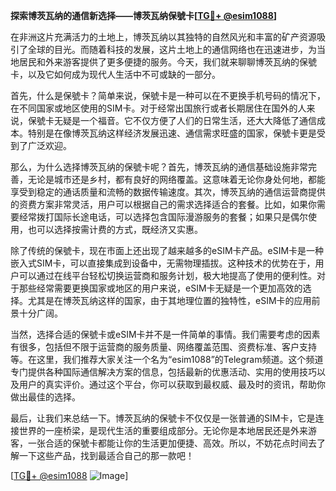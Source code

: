 **探索博茨瓦纳的通信新选择——博茨瓦纳保號卡[[TG💪+ @esim1088](https://t.me/s/esim1088)]**

在非洲这片充满活力的土地上，博茨瓦纳以其独特的自然风光和丰富的矿产资源吸引了全球的目光。而随着科技的发展，这片土地上的通信网络也在迅速进步，为当地居民和外来游客提供了更多便捷的服务。今天，我们就来聊聊博茨瓦纳的保號卡，以及它如何成为现代人生活中不可或缺的一部分。

首先，什么是保號卡？简单来说，保號卡是一种可以在不更换手机号码的情况下，在不同国家或地区使用的SIM卡。对于经常出国旅行或者长期居住在国外的人来说，保號卡无疑是一个福音。它不仅方便了人们的日常生活，还大大降低了通信成本。特别是在像博茨瓦纳这样经济发展迅速、通信需求旺盛的国家，保號卡更是受到了广泛欢迎。

那么，为什么选择博茨瓦纳的保號卡呢？首先，博茨瓦纳的通信基础设施非常完善，无论是城市还是乡村，都有良好的网络覆盖。这意味着无论你身处何地，都能享受到稳定的通话质量和流畅的数据传输速度。其次，博茨瓦纳的通信运营商提供的资费方案非常灵活，用户可以根据自己的需求选择适合的套餐。比如，如果你需要经常拨打国际长途电话，可以选择包含国际漫游服务的套餐；如果只是偶尔使用，也可以选择按需计费的方式，既经济又实惠。

除了传统的保號卡，现在市面上还出现了越来越多的eSIM卡产品。eSIM卡是一种嵌入式SIM卡，可以直接集成到设备中，无需物理插拔。这种技术的优势在于，用户可以通过在线平台轻松切换运营商和服务计划，极大地提高了使用的便利性。对于那些经常需要更换国家或地区的用户来说，eSIM卡无疑是一个更加高效的选择。尤其是在博茨瓦纳这样的国家，由于其地理位置的独特性，eSIM卡的应用前景十分广阔。

当然，选择合适的保號卡或eSIM卡并不是一件简单的事情。我们需要考虑的因素有很多，包括但不限于运营商的服务质量、网络覆盖范围、资费标准、客户支持等。在这里，我们推荐大家关注一个名为“esim1088”的Telegram频道。这个频道专门提供各种国际通信解决方案的信息，包括最新的优惠活动、实用的使用技巧以及用户的真实评价。通过这个平台，你可以获取到最权威、最及时的资讯，帮助你做出最佳的选择。

最后，让我们来总结一下。博茨瓦纳的保號卡不仅仅是一张普通的SIM卡，它是连接世界的一座桥梁，是现代生活的重要组成部分。无论你是本地居民还是外来游客，一张合适的保號卡都能让你的生活更加便捷、高效。所以，不妨花点时间去了解一下这些产品，找到最适合自己的那一款吧！

[[TG💪+ @esim1088](https://t.me/s/esim1088) ![Image](https://i.postimg.cc/4NQfJmqS/Snipaste-2025-05-13-00-14-12.png)]
